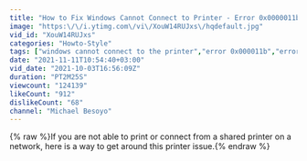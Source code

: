 ```yaml
---
title: "How to Fix Windows Cannot Connect to Printer - Error 0x0000011b"
image: "https:\/\/i.ytimg.com\/vi\/XouW14RUJxs\/hqdefault.jpg"
vid_id: "XouW14RUJxs"
categories: "Howto-Style"
tags: ["windows cannot connect to the printer","error 0x000011b","error 0x0000011b"]
date: "2021-11-11T10:54:40+03:00"
vid_date: "2021-10-03T16:56:09Z"
duration: "PT2M25S"
viewcount: "124139"
likeCount: "912"
dislikeCount: "68"
channel: "Michael Besoyo"
---
```

{% raw %}If you are not able to print or connect from a shared printer on a network, here is a way to get around this printer issue.{% endraw %}
